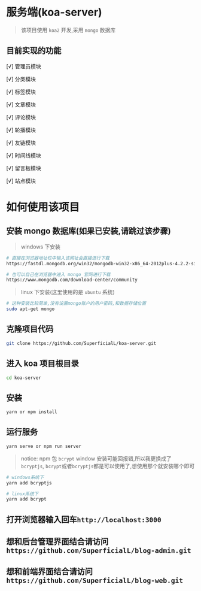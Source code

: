 # 服务端(koa-server)

> 该项目使用 `koa2` 开发,采用 `mongo` 数据库

## 目前实现的功能

[√] 管理员模块

[√] 分类模块

[√] 标签模块

[√] 文章模块

[√] 评论模块

[√] 轮播模块

[√] 友链模块

[√] 时间线模块

[√] 留言板模块

[√] 站点模块

# 如何使用该项目

## 安装 mongo 数据库(如果已安装,请跳过该步骤)

> windows 下安装

```bash
# 直接在浏览器地址栏中输入该网址会直接进行下载
https://fastdl.mongodb.org/win32/mongodb-win32-x86_64-2012plus-4.2.2-signed.msi

# 也可以自己在浏览器中进入 mongo 官网进行下载
https://www.mongodb.com/download-center/community
```

> linux 下安装(这里使用的是 `ubuntu` 系统)

```bash
# 这种安装比较简单,没有设置mongo账户的用户密码,和数据存储位置
sudo apt-get mongo
```

## 克隆项目代码

```bash
git clone https://github.com/SuperficialL/koa-server.git
```

## 进入 koa 项目根目录

```bash
cd koa-server
```

## 安装

```bash
yarn or npm install
```

## 运行服务

```bash
yarn serve or npm run server
```

> notice: npm 包 `bcrypt` window 安装可能回报错,所以我更换成了 `bcryptjs`, `bcrypt`或者`bcryptjs`都是可以使用了,想使用那个就安装哪个即可

```bash
# windows系统下
yarn add bcryptjs

# linux系统下
yarn add bcrypt
```

## 打开浏览器输入回车`http://localhost:3000`

## 想和后台管理界面结合请访问`https://github.com/SuperficialL/blog-admin.git`

## 想和前端界面结合请访问`https://github.com/SuperficialL/blog-web.git`
